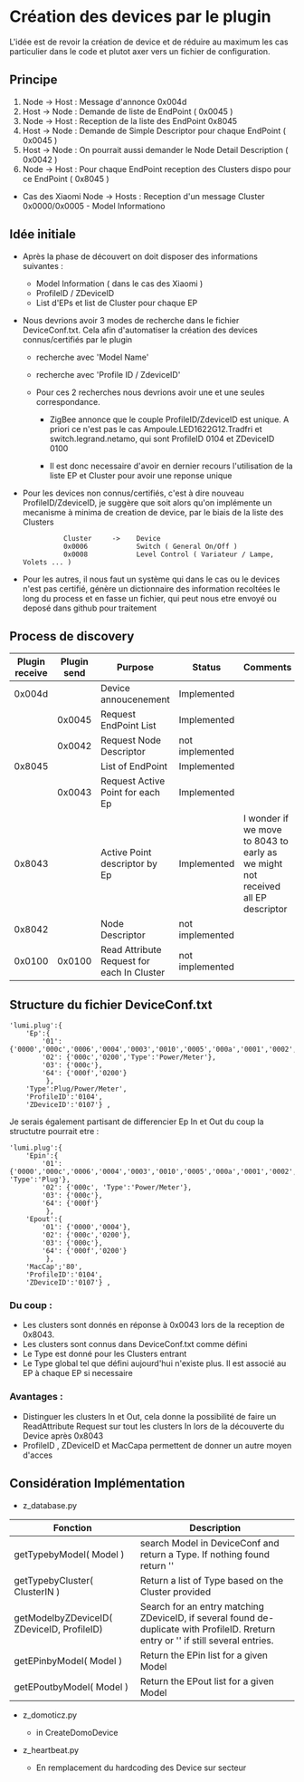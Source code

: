 # Création des devices par le plugin

L'idée est de revoir la création de device et de réduire au maximum les cas particulier dans le code et plutot axer vers un fichier de configuration.

## Principe

1. Node -> Host : Message d'annonce 0x004d
1. Host -> Node : Demande de liste de EndPoint ( 0x0045 )
1. Node -> Host : Reception de la liste des EndPoint 0x8045
1. Host -> Node : Demande de Simple Descriptor pour chaque EndPoint ( 0x0045 )
1. Host -> Node : On pourrait aussi demander le Node Detail Description ( 0x0042 )
1. Node -> Host : Pour chaque EndPoint reception des Clusters dispo pour ce EndPoint ( 0x8045 )

* Cas des Xiaomi 
Node -> Hosts : Reception d'un message Cluster 0x0000/0x0005 - Model Informationo


## Idée initiale

* Après la phase de découvert on doit disposer des informations suivantes :
  * Model Information ( dans le cas des Xiaomi )
  * ProfileID / ZDeviceID
  * List d'EPs et list de Cluster pour chaque EP


* Nous devrions avoir 3 modes de recherche  dans le fichier DeviceConf.txt. Cela afin d'automatiser la création des devices connus/certifiés par le plugin
  * recherche avec 'Model Name'
  * recherche avec 'Profile ID / ZdeviceID'

  * Pour ces 2 recherches nous devrions avoir une et une seules correspondance.
    * ZigBee annonce que le couple ProfileID/ZdeviceID est unique. A priori ce n'est pas le cas Ampoule.LED1622G12.Tradfri et switch.legrand.netamo, qui sont ProfileID 0104 et ZDeviceID 0100

    * Il est donc necessaire d'avoir en dernier recours l'utilisation de la liste EP et Cluster pour avoir une reponse unique


* Pour les devices non connus/certifiés, c'est à dire nouveau ProfileID/ZdeviceID, je suggère que soit alors qu'on implémente un mecanisme à minima de creation de device, par le biais de la liste des Clusters

				Cluster     ->    Device
				0x0006			  Switch ( General On/Off )
				0x0008			  Level Control ( Variateur / Lampe, Volets ... )

* Pour les autres, il nous faut un système qui dans le cas ou le devices n'est pas certifié, génère un dictionnaire des information recoltées le long du process et en fasse un fichier, qui peut nous etre envoyé ou deposé dans github pour traitement


## Process de discovery

| Plugin receive | Plugin send | Purpose | Status | Comments |
|----------------|-------------|---------|--------|----------|
| 0x004d | | Device annoucenement | Implemented | |
| | 0x0045 | Request EndPoint List | Implemented | |
| | 0x0042 | Request Node Descriptor | not implemented | |
| 0x8045 | | List of EndPoint | Implemented | |
| | 0x0043 | Request Active Point for each Ep | Implemented | |
| 0x8043 | | Active Point descriptor by Ep | Implemented | I wonder if we move to 8043 to early as we might not received all EP descriptor |
| 0x8042 | | Node Descriptor | not implemented | |
| 0x0100 | 0x0100 | Read Attribute Request for each In Cluster | not implemented | |


## Structure du fichier DeviceConf.txt

```
'lumi.plug':{
	'Ep':{
		'01':{'0000','000c','0006','0004','0003','0010','0005','000a','0001','0002','Type':'Plug'}, 
		'02': {'000c','0200','Type':'Power/Meter'}, 
		'03': {'000c'}, 
		'64': {'000f','0200'}
	     }, 
	'Type':Plug/Power/Meter',
	'ProfileID':'0104',
	'ZDeviceID':'0107'} ,
```

Je serais également partisant de differencier Ep In et Out du coup la structutre pourrait etre :

```
'lumi.plug':{
	'Epin':{
		'01': {'0000','000c','0006','0004','0003','0010','0005','000a','0001','0002', 'Type':'Plug'},
		'02': {'000c', 'Type':'Power/Meter'}, 
		'03': {'000c'}, 
		'64': {'000f'}
	     }, 
	'Epout':{
		'01': {'0000','0004'}, 
		'02': {'000c','0200'}, 
		'03': {'000c'}, 
		'64': {'000f','0200'}
	     }, 
	'MacCap';'80',
	'ProfileID':'0104',
	'ZDeviceID':'0107'} ,
```


### Du coup :
* Les clusters sont donnés en réponse à 0x0043 lors de la reception de 0x8043.
* Les clusters sont connus dans DeviceConf.txt comme défini
* Le Type est donné pour les Clusters entrant
* Le Type global tel que défini aujourd'hui n'existe plus. Il est associé au EP à chaque EP si necessaire

### Avantages :
* Distinguer les clusters In et Out, cela donne la possibilité de faire un ReadAttribute Request sur tout les clusters In lors de la découverte du Device après 0x8043
* ProfileID , ZDeviceID et MacCapa permettent de donner un autre moyen d'acces 


## Considération Implémentation

* z_database.py

| Fonction | Description |
|----------|-------------|
| getTypebyModel( Model )                    | search Model in DeviceConf and return a Type. If nothing found return '' |
| getTypebyCluster( ClusterIN )              | Return a list of Type based on the Cluster provided | 
| getModelbyZDeviceID( ZDeviceID, ProfileID) | Search for an entry matching ZDeviceID, if several found de-duplicate with ProfileID. Rreturn entry or '' if still several entries. |
| getEPinbyModel( Model )                    | Return the EPin list for a given Model
| getEPoutbyModel( Model )                   | Return the EPout list for a given Model

* z_domoticz.py
  * in CreateDomoDevice

* z_heartbeat.py
  * En remplacement du hardcoding des Device sur secteur

